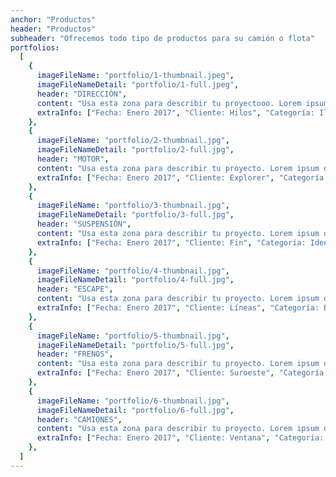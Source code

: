```yaml
---
anchor: "Productos"
header: "Productos"
subheader: "Ofrecemos todo tipo de productos para su camión o flota"
portfolios:
  [
    {
      imageFileName: "portfolio/1-thumbnail.jpeg",
      imageFileNameDetail: "portfolio/1-full.jpeg",
      header: "DIRECCIÓN",
      content: "Usa esta zona para describir tu proyectooo. Lorem ipsum dolor sit amet, consectetur adipisicing elit. Est blanditiis dolorem culpa incidunt minus dignissimos deserunt repellat aperiam quasi sunt officia expedita beatae cupiditate, maiores repudiandae, nostrum, reiciendis facere nemo!",
      extraInfo: ["Fecha: Enero 2017", "Cliente: Hilos", "Categoría: Ilustración"],
    },
    {
      imageFileName: "portfolio/2-thumbnail.jpg",
      imageFileNameDetail: "portfolio/2-full.jpg",
      header: "MOTOR",
      content: "Usa esta zona para describir tu proyecto. Lorem ipsum dolor sit amet, consectetur adipisicing elit. Est blanditiis dolorem culpa incidunt minus dignissimos deserunt repellat aperiam quasi sunt officia expedita beatae cupiditate, maiores repudiandae, nostrum, reiciendis facere nemo!",
      extraInfo: ["Fecha: Enero 2017", "Cliente: Explorer", "Categoría: Graphic Design"],
    },
    {
      imageFileName: "portfolio/3-thumbnail.jpg",
      imageFileNameDetail: "portfolio/3-full.jpg",
      header: "SUSPENSIÓN",
      content: "Usa esta zona para describir tu proyecto. Lorem ipsum dolor sit amet, consectetur adipisicing elit. Est blanditiis dolorem culpa incidunt minus dignissimos deserunt repellat aperiam quasi sunt officia expedita beatae cupiditate, maiores repudiandae, nostrum, reiciendis facere nemo!",
      extraInfo: ["Fecha: Enero 2017", "Cliente: Fin", "Categoría: Identidad"],
    },
    {
      imageFileName: "portfolio/4-thumbnail.jpg",
      imageFileNameDetail: "portfolio/4-full.jpg",
      header: "ESCAPE",
      content: "Usa esta zona para describir tu proyecto. Lorem ipsum dolor sit amet, consectetur adipisicing elit. Est blanditiis dolorem culpa incidunt minus dignissimos deserunt repellat aperiam quasi sunt officia expedita beatae cupiditate, maiores repudiandae, nostrum, reiciendis facere nemo!",
      extraInfo: ["Fecha: Enero 2017", "Cliente: Líneas", "Categoría: Branding"],
    },
    {
      imageFileName: "portfolio/5-thumbnail.jpg",
      imageFileNameDetail: "portfolio/5-full.jpg",
      header: "FRENOS",
      content: "Usa esta zona para describir tu proyecto. Lorem ipsum dolor sit amet, consectetur adipisicing elit. Est blanditiis dolorem culpa incidunt minus dignissimos deserunt repellat aperiam quasi sunt officia expedita beatae cupiditate, maiores repudiandae, nostrum, reiciendis facere nemo!",
      extraInfo: ["Fecha: Enero 2017", "Cliente: Suroeste", "Categoría: Diseño Web"],
    },
    {
      imageFileName: "portfolio/6-thumbnail.jpg",
      imageFileNameDetail: "portfolio/6-full.jpg",
      header: "CAMIONES",
      content: "Usa esta zona para describir tu proyecto. Lorem ipsum dolor sit amet, consectetur adipisicing elit. Est blanditiis dolorem culpa incidunt minus dignissimos deserunt repellat aperiam quasi sunt officia expedita beatae cupiditate, maiores repudiandae, nostrum, reiciendis facere nemo!",
      extraInfo: ["Fecha: Enero 2017", "Cliente: Ventana", "Categoría: Fotografía"],
    },
  ]
---
```

